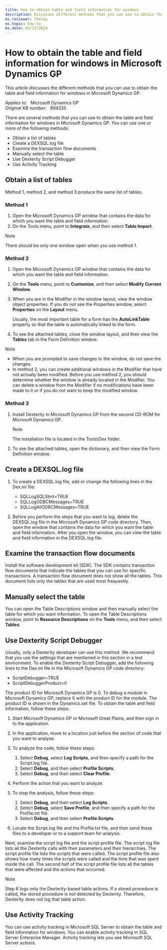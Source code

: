 ```yaml
---
title: How to obtain table and field information for windows
description: Discusses different methods that you can use to obtain the table and field information for windows in Microsoft Dynamics GP.
ms.reviewer: theley
ms.topic: how-to
ms.date: 03/13/2024
---
```

# How to obtain the table and field information for windows in Microsoft Dynamics GP

This article discusses the different methods that you can use to obtain the table and field information for windows in Microsoft Dynamics GP.

_Applies to:_ &nbsp; Microsoft Dynamics GP  
_Original KB number:_ &nbsp; 894335

There are several methods that you can use to obtain the table and field information for windows in Microsoft Dynamics GP. You can use one or more of the following methods:

- Obtain a list of tables
- Create a DEXSQL.log file
- Examine the transaction flow documents
- Manually select the table
- Use Dexterity Script Debugger
- Use Activity Tracking

## Obtain a list of tables

Method 1, method 2, and method 3 produce the same list of tables.

### Method 1

1. Open the Microsoft Dynamics GP window that contains the data for which you want the table and field information.
2. On the Tools menu, point to **Integrate**, and then select **Table Import**.

> [!NOTE]
> There should be only one window open when you use method 1.

### Method 2

1. Open the Microsoft Dynamics GP window that contains the data for which you want the table and field information.
2. On the **Tools** menu, point to **Customize**, and then select **Modify Current Window**.
3. When you are in the Modifier in the window layout, view the window object properties. If you do not see the Properties window, select **Properties** on the **Layout** menu.

    Usually, the most important table for a form has the **AutoLinkTable** property so that the table is automatically linked to the form.

4. To see the attached tables, close the window layout, and then view the **Tables** tab in the Form Definition window.

> [!NOTE]
>
> - When you are prompted to save changes to the window, do not save the changes.
> - In method 2, you can create additional windows in the Modifier that have not actually been modified. Before you use method 2, you should determine whether the window is already located in the Modifier. You can delete a window from the Modifier if no modifications have been made to it or if you do not want to keep the modified window.

### Method 3

1. Install Dexterity in Microsoft Dynamics GP from the second CD-ROM for Microsoft Dynamics GP.

    > [!NOTE]
    > The installation file is located in the Tools\Dex folder.

2. To see the attached tables, open the dictionary, and then view the Form Definition window.

## Create a DEXSQL.log file

1. To create a DEXSQL.log file, add or change the following lines in the Dex.ini file:
   - SQLLogSQLStmt=TRUE
   - SQLLogODBCMessages=TRUE
   - SQLLogAllODBCMessages=TRUE

2. Before you perform the steps that you want to log, delete the DEXSQL.log file in the Microsoft Dynamics GP code directory. Then, open the window that contains the data for which you want the table and field information. After you open the window, you can view the table and field information in the DEXSQL.log file.

## Examine the transaction flow documents

Install the software development kit (SDK). The SDK contains transaction flow documents that indicate the tables that you can use for specific transactions. A transaction flow document does not show all the tables. This document lists only the tables that are used most frequently.

## Manually select the table

You can open the Table Descriptions window and then manually select the table for which you want information. To open the Table Descriptions window, point to **Resource Descriptions** on the **Tools** menu, and then select **Tables**.

## Use Dexterity Script Debugger

Usually, only a Dexterity developer can use this method. We recommend that you use the settings that are mentioned in this section in a test environment. To enable the Dexterity Script Debugger, add the following lines to the Dex.ini file in the Microsoft Dynamics GP code directory:

- ScriptDebugger=TRUE
- ScriptDebuggerProduct=0

The product ID for Microsoft Dynamics GP is 0. To debug a module in Microsoft Dynamics GP, replace 0 with the product ID for the module. The product ID is shown in the Dynamics.set file. To obtain the table and field information, follow these steps:

1. Start Microsoft Dynamics GP or Microsoft Great Plains, and then sign in to the application.
2. In the application, move to a location just before the section of code that you want to analyze.

3. To analyze the code, follow these steps:

   1. Select **Debug**, select **Log Scripts**, and then specify a path for the Script.log file.
   2. Select **Debug**, and then select **Profile Scripts**.
   3. Select **Debug**, and then select **Clear Profile**.
4. Perform the action that you want to analyze.
5. To stop the analysis, follow these steps:

   1. Select **Debug**, and then select **Log Scripts**.
   2. Select **Debug**, select **Save Profile**, and then specify a path for the Profile.txt file.
   3. Select **Debug**, and then select **Profile Scripts**.

6. Locate the Script.log file and the Profile.txt file, and then send these files to a developer or to a support team for analysis.

Next, examine the script log file and the script profile file. The script log file lists all the Dexterity calls with their parameters and their hierarchies. The script profile file lists the scripts that were called. The script profile file also shows how many times the scripts were called and the time that was spent inside the call. The second half of the script profile file lists all the tables that were affected and the actions that occurred.

> [!NOTE]
> Step 6 logs only the Dexterity-based table actions. If a stored procedure is called, the stored procedure is not detected by Dexterity. Therefore, Dexterity does not log that table action.

## Use Activity Tracking

You can use activity tracking in Microsoft SQL Server to obtain the table and field information for windows. You can enable activity tracking in SQL Server Enterprise Manager. Activity tracking lets you see Microsoft SQL Server actions.
